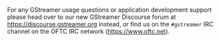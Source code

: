For any GStreamer usage questions or application development support
please head over to our new GStreamer Discourse forum at
https://discourse.gstreamer.org instead, or find us on the
`#gstreamer` IRC channel on the OFTC IRC network (https://www.oftc.net).

